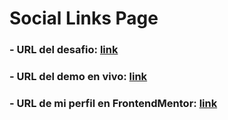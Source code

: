 # Social Links Page

### - URL del desafio: [link](https://www.frontendmentor.io/challenges/social-links-profile-UG32l9m6dQ)

### - URL del demo en vivo: [link](https://marioa96.github.io/03_FEM_socialLinksProfile/)
### - URL de mi perfil en FrontendMentor: [link](https://www.frontendmentor.io/profile/MarioA96)